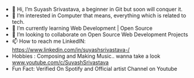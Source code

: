 - 👋 Hi, I’m Suyash Srivastava, a beginner in Git but soon will conquer it.
- 👀 I’m interested in Computer that means, everything which is related to tech.
- 🌱 I’m currently learning Web Development | Open Source 
- 💞️ I’m looking to collaborate on Open Source Web Development Projects
- 📫 How to reach me LinkedIN: https://www.linkedin.com/in/suyashsrivastava-/
- Hobbies : Composing and Making Music.. wanna take a look www.youtube.com/c/SuyashSrivastava
- Fun Fact: Verified On Spotify and Official artist Channel on Youtube

<!---
suyash5053/suyash5053 is a ✨ special ✨ repository because its `README.md` (this file) appears on your GitHub profile.
You can click the Preview link to take a look at your changes.
--->

